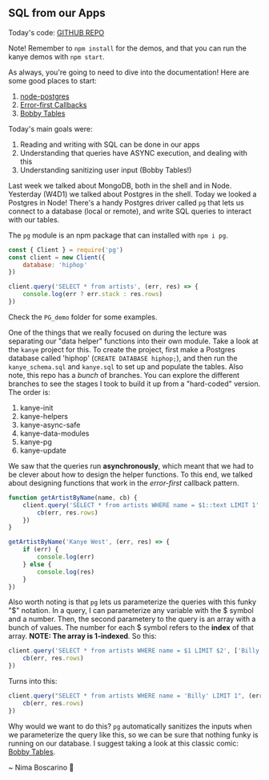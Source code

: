 ## SQL from our Apps

Today's code: [GITHUB REPO](https://github.com/NimaBoscarino/pg-node-notes)

Note! Remember to `npm install` for the demos, and that you can run the kanye demos with `npm start`.

As always, you're going to need to dive into the documentation! Here are some good places to start:

1. [node-postgres](https://node-postgres.com/)
2. [Error-first Callbacks](http://fredkschott.com/post/2014/03/understanding-error-first-callbacks-in-node-js/)
3. [Bobby Tables](http://bobby-tables.com/)

Today's main goals were:

1. Reading and writing with SQL can be done in our apps
2. Understanding that queries have ASYNC execution, and dealing with this
3. Understanding sanitizing user input (Bobby Tables!)

Last week we talked about MongoDB, both in the shell and in Node. Yesterday (W4D1) we talked about Postgres in the shell. Today we looked a Postgres in Node! There's a handy Postgres driver called `pg` that lets us connect to a database (local or remote), and write SQL queries to interact with our tables.

The `pg` module is an npm package that can installed with `npm i pg`. 

```js
const { Client } = require('pg')
const client = new Client({
    database: 'hiphop'
})

client.query('SELECT * from artists', (err, res) => {
    console.log(err ? err.stack : res.rows)
})
```

Check the `PG_demo` folder for some examples.

One of the things that we really focused on during the lecture was separating our "data helper" functions into their own module. Take a look at the `kanye` project for this. To create the project, first make a Postgres database called 'hiphop' (`CREATE DATABASE hiphop;`), and then run the `kanye_schema.sql` and `kanye.sql` to set up and populate the tables. Also note, this repo has a *bunch* of branches. You can explore the different branches to see the stages I took to build it up from a "hard-coded" version. The order is:

1. kanye-init
2. kanye-helpers
3. kanye-async-safe
4. kanye-data-modules
5. kanye-pg
6. kanye-update

We saw that the queries run **asynchronously**, which meant that we had to be clever about how to design the helper functions. To this end, we talked about designing functions that work in the *error-first* callback pattern.

```js
function getArtistByName(name, cb) {
    client.query('SELECT * from artists WHERE name = $1::text LIMIT 1', [name], (err, res) => {
        cb(err, res.rows)
    })
}

getArtistByName('Kanye West', (err, res) => {
    if (err) {
        console.log(err)
    } else {
        console.log(res)
    }
})
```

Also worth noting is that `pg` lets us parameterize the queries with this funky "$" notation. In a query, I can parameterize any variable with the $ symbol and a number. Then, the second parametery to the query is an array with a bunch of values. The number for each $ symbol refers to the **index** of that array. **NOTE: The array is 1-indexed**. So this:

```js
client.query('SELECT * from artists WHERE name = $1 LIMIT $2', ['Billy', '1'], (err, res) => {
    cb(err, res.rows)
})
```

Turns into this:

```js
client.query("SELECT * from artists WHERE name = 'Billy' LIMIT 1", (err, res) => {
    cb(err, res.rows)
})
```

Why would we want to do this? `pg` automatically sanitizes the inputs when we parameterize the query like this, so we can be sure that nothing funky is running on our database. I suggest taking a look at this classic comic: [Bobby Tables](http://bobby-tables.com/).

~ Nima Boscarino 🤖
